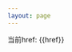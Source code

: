 ```yaml
---
layout: page
---
```




当前href: {{href}}

<script setup>
import { ref, onMounted } from 'vue';

const getParamMap = href => {
    return new URLSearchParams(href);
}

const href = ref('');
onMounted(()=>{
    href.value = location.href;
    const tmp = getParamMap(location.hash?.replace('#','?'));
    const platform = tmp.get('state');

    if(platform.startsWith('tauri+')){
        const tmpArr = platform.split('+');
        const env = tmpArr[1] || 'prod'
        const href = env === 'prod' ? 'https://tauri.localhost' : 'http://localhost:9001'
        const a = document.createElement('a');
        a.href = href;
        a.click();
        console.log('a 被点击了')
    }else{
        console.log('其他来源')
    }
})
</script>